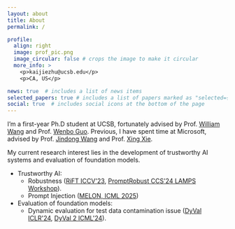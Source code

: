 ```yaml
---
layout: about
title: About
permalink: /

profile:
  align: right
  image: prof_pic.png
  image_circular: false # crops the image to make it circular
  more_info: >
    <p>kaijiezhu@ucsb.edu</p>
    <p>CA, US</p>

news: true  # includes a list of news items
selected_papers: true # includes a list of papers marked as "selected={true}"
social: true  # includes social icons at the bottom of the page
---
```


I’m a first-year Ph.D student at UCSB, fortunately advised by Prof. [William Wang](https://sites.cs.ucsb.edu/~william/) and Prof. [Wenbo Guo](https://henrygwb.github.io/). Previous, I have spent time at Microsoft, advised by Prof. [Jindong Wang](https://jd92.wang/) and Prof. [Xing Xie](https://www.microsoft.com/en-us/research/people/xingx/). 

My current research interest lies in the development of trustworthy AI systems and evaluation of foundation models.

- Trustworthy AI:
  - Robustness ([RiFT ICCV'23](https://openaccess.thecvf.com/content/ICCV2023/papers/Zhu_Improving_Generalization_of_Adversarial_Training_via_Robust_Critical_Fine-Tuning_ICCV_2023_paper.pdf), [PromptRobust CCS'24 LAMPS Workshop](https://dl.acm.org/doi/pdf/10.1145/3689217.3690621)).
  - Prompt Injection ([MELON, ICML 2025](https://arxiv.org/pdf/2502.05174))
- Evaluation of foundation models:
  - Dynamic evaluation for test data contamination issue ([DyVal ICLR'24](https://openreview.net/pdf?id=gjfOL9z5Xr), [DyVal 2 ICML'24](https://openreview.net/pdf?id=DwTgy1hXXo)).